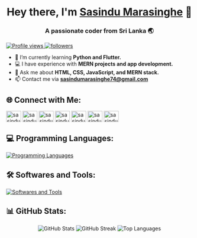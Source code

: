 <h1 align="center">Hey there, I'm <a href="https://github.com/sasindu-marasinghe">Sasindu Marasinghe</a> 👋</h1>
<h3 align="center">A passionate coder from Sri Lanka 🌏</h3>

<p align="left">
  <a href="https://github.com/sasindu-marasinghe"> 
    <img src="https://komarev.com/ghpvc/?username=sasindu-marasinghe&style=for-the-badge&color=blue" alt="Profile views" /> 
  </a>
  <a href="https://github.com/sasindu-marasinghe">
    <img alt="followers" title="Follow me on Github" src="https://img.shields.io/github/followers/sasindu-marasinghe?color=236ad3&style=for-the-badge&logo=github&label=Follow" />
  </a>
</p>

- 🌱 I’m currently learning **Python and Flutter.**
- 💻 I have experience with **MERN projects and app development.**
- 💬 Ask me about **HTML, CSS, JavaScript, and MERN stack.**
- 📫 Contact me via **sasindumarasinghe74@gmail.com**

## 🌐 Connect with Me:
<p align="left">
  <a href="https://www.linkedin.com/in/sasindu-marasinghe" target="blank"><img align="center" src="https://raw.githubusercontent.com/rahuldkjain/github-profile-readme-generator/master/src/images/icons/Social/linked-in-alt.svg" alt="sasindu-marasinghe" height="30" width="40" /></a>
  <a href="https://twitter.com/sasindu_marasinghe" target="blank"><img align="center" src="https://raw.githubusercontent.com/rahuldkjain/github-profile-readme-generator/master/src/images/icons/Social/twitter.svg" alt="sasindu-marasinghe" height="30" width="40" /></a>
  <a href="https://facebook.com/sasindu.marasinghe" target="blank"><img align="center" src="https://raw.githubusercontent.com/rahuldkjain/github-profile-readme-generator/master/src/images/icons/Social/facebook.svg" alt="sasindu-marasinghe" height="30" width="40" /></a>
  <a href="https://www.instagram.com/sasindu.marasinghe" target="blank"><img align="center" src="https://raw.githubusercontent.com/rahuldkjain/github-profile-readme-generator/master/src/images/icons/Social/instagram.svg" alt="sasindu-marasinghe" height="30" width="40" /></a>
  <a href="https://dribbble.com/sasindu-marasinghe" target="blank"><img align="center" src="https://raw.githubusercontent.com/rahuldkjain/github-profile-readme-generator/master/src/images/icons/Social/dribbble.svg" alt="sasindu-marasinghe" height="30" width="40" /></a>
  <a href="https://www.behance.net/sasindu-marasinghe" target="blank"><img align="center" src="https://raw.githubusercontent.com/rahuldkjain/github-profile-readme-generator/master/src/images/icons/Social/behance.svg" alt="sasindu-marasinghe" height="30" width="40" /></a>
  <a href="https://www.youtube.com/c/sasindu-marasinghe" target="blank"><img align="center" src="https://raw.githubusercontent.com/rahuldkjain/github-profile-readme-generator/master/src/images/icons/Social/youtube.svg" alt="sasindu-marasinghe" height="30" width="40" /></a>
</p>

## 💻 Programming Languages:
<p align="left">
  <a href="https://github.com/sasindu-marasinghe">
    <img src="https://skillicons.dev/icons?i=c,cpp,java,html,css,js,php,py,flutter" alt="Programming Languages" />
  </a>
</p>

## 🛠️ Softwares and Tools:
<p align="left">
  <a href="https://github.com/sasindu-marasinghe">
    <img src="https://skillicons.dev/icons?i=vscode,visualstudio,eclipse,replit,github,git" alt="Softwares and Tools" />
  </a>
</p>

## 📊 GitHub Stats:
<div align="center">
  <img src="https://github-readme-stats.vercel.app/api?username=sasindu-marasinghe&theme=algolia&hide_border=true&include_all_commits=false&count_private=false" alt="GitHub Stats" />
  <img src="https://github-readme-streak-stats.herokuapp.com/?user=sasindu-marasinghe&theme=algolia&hide_border=true" alt="GitHub Streak" />
  <img src="https://github-readme-stats.vercel.app/api/top-langs/?username=sasindu-marasinghe&theme=algolia&hide_border=true&include_all_commits=false&count_private=false&layout=compact" alt="Top Languages" />
</div>
